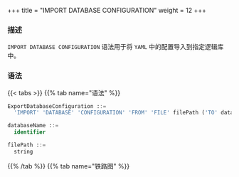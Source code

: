 +++
title = "IMPORT DATABASE CONFIGURATION"
weight = 12
+++

### 描述

`IMPORT DATABASE CONFIGURATION` 语法用于将 `YAML` 中的配置导入到指定逻辑库中。

### 语法

{{< tabs >}}
{{% tab name="语法" %}}
```sql
ExportDatabaseConfiguration ::=
  'IMPORT' 'DATABASE' 'CONFIGURATION' 'FROM' 'FILE' filePath ('TO' databaseName)?

databaseName ::=
  identifier

filePath ::=
  string
```
{{% /tab %}}
{{% tab name="铁路图" %}}
<iframe frameborder="0" name="diagram" id="diagram" width="100%" height="100%"></iframe>
{{% /tab %}}
{{< /tabs >}}

### 补充说明

- 未指定 `databaseName` 时，默认是当前使用的 `DATABASE` 如果也未使用 `DATABASE` 则会提示 `No database selected`。

- `IMPORT DATABASE CONFIGURATION` 语法仅支持对空逻辑库进行导入操作。

### 示例

- 将 `YAML` 中的配置导入到指定逻辑库中

```sql
IMPORT DATABASE CONFIGURATION FROM FILE "/xxx/config_sharding_db.yaml" TO sharding_db;
```

- 将 `YAML` 中的配置导入到当前逻辑库中

```sql
IMPORT DATABASE CONFIGURATION FROM FILE "/xxx/config_sharding_db.yaml";
```

### 保留字

`IMPORT`、`DATABASE`、`CONFIGURATION`、`FROM`、`FILE`、`TO`

### 相关链接

- [保留字](/cn/user-manual/shardingsphere-proxy/distsql/syntax/reserved-word/)